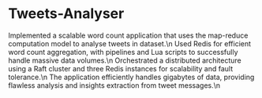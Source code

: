 # Tweets-Analyser

Implemented a scalable word count application that uses the map-reduce computation model to analyse tweets in dataset.\n
Used Redis for efficient word count aggregation, with pipelines and Lua scripts to successfully handle massive data volumes.\n
Orchestrated a distributed architecture using a Raft cluster and three Redis instances for scalability and fault tolerance.\n
The application efficiently handles gigabytes of data, providing flawless analysis and insights extraction from tweet messages.\n

